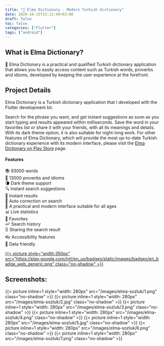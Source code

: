 ```yaml
---
title: "🍏 Elma Dictionary - Modern Turkish dictionary"
date: 2020-10-25T15:12:49+03:00
draft: false
toc: false
categories: ["Flutter"]
tags: ["android"]
---
```


## What is Elma Dictionary?
🍏 Elma Dictionary is a practical and qualified Turkish dictionary application that allows you to easily access content such as Turkish words, proverbs and idioms, developed by keeping the user experience at the forefront.

## Project Details
Elma Dictionary is a Turkish dictionary application that I developed with the Flutter development kit.

Search for the phrase you want, and get instant suggestions as soon as you start typing and results appeared within milliseconds. Save the word in your favorites list or share it with your friends, with all its meanings and details. With its dark theme option, it is also suitable for night-long work. For other features of Elma Dictionary, which will provide the most up-to-date Turkish dictionary experience with its modern interface, please visit the [Elma Dictionary on Play Store](https://play.google.com/store/apps/details?id=dev.elma.sozluk) page.

#### Features
📚 93000 words  
📖 13000 proverbs and idioms  
🌘 Dark theme support  
🔍 Instant search suggestions  
🔎 Instant results  
🧠 Auto correction on search  
👧 A practical and modern interface suitable for all ages  
📊 Live statistics  
📍 Favorites  
↩️ Search history  
🔃 Sharing the search result  
👓 Accessibility features  
📱 Data friendly  

[{{< picture style="width:350px" src="https://play.google.com/intl/en_us/badges/static/images/badges/en_badge_web_generic.png" class="no-shadow" >}}](https://bit.ly/elmasozluk-elmadev)


## Screenshots:
{{< picture inline=1 style="width: 280px" src="/images/elma-sozluk/1.png" class="no-shadow" >}}
{{< picture inline=1 style="width: 280px" src="/images/elma-sozluk/2.jpg" class="no-shadow" >}}
{{< picture inline=1 style="width: 280px" src="/images/elma-sozluk/3.png" class="no-shadow" >}}
{{< picture inline=1 style="width: 280px" src="/images/elma-sozluk/4.png" class="no-shadow" >}}
{{< picture inline=1 style="width: 280px" src="/images/elma-sozluk/5.jpg" class="no-shadow" >}}
{{< picture inline=1 style="width: 280px" src="/images/elma-sozluk/6.png" class="no-shadow" >}}
{{< picture inline=1 style="width: 280px" src="/images/elma-sozluk/7.png" class="no-shadow" >}}



